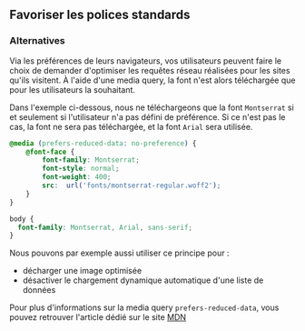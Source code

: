 ## Favoriser les polices standards

### Alternatives

Via les préférences de leurs navigateurs, vos utilisateurs peuvent faire le choix de demander d'optimiser les requêtes réseau réalisées pour les sites qu'ils visitent. À l'aide d'une media query, la font n'est alors téléchargée que pour les utilisateurs la souhaitant.  

Dans l'exemple ci-dessous, nous ne téléchargeons que la font `Montserrat` si et seulement si l'utilisateur n'a pas défini de préférence. Si ce n'est pas le cas, la font ne sera pas téléchargée, et la font `Arial` sera utilisée.  

```css
@media (prefers-reduced-data: no-preference) {
    @font-face {
        font-family: Montserrat;
        font-style: normal;
        font-weight: 400;
        src:  url('fonts/montserrat-regular.woff2');
    }
}

body {
  font-family: Montserrat, Arial, sans-serif;
}
```

Nous pouvons par exemple aussi utiliser ce principe pour : 
* décharger une image optimisée
* désactiver le chargement dynamique automatique d'une liste de données

Pour plus d'informations sur la media query `prefers-reduced-data`, vous pouvez retrouver l'article dédié sur le site [MDN](https://developer.mozilla.org/en-US/docs/Web/CSS/@media/prefers-reduced-data)
